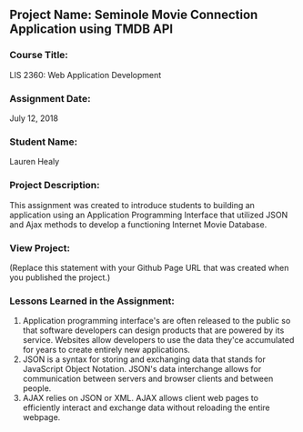 ## Project Name:  Seminole Movie Connection Application using TMDB API

### Course Title:
LIS 2360:  Web Application Development

### Assignment Date:  
July 12, 2018

### Student Name:  
Lauren Healy

### Project Description:
This assignment was created to introduce students to building an application using an Application Programming Interface that utilized JSON and Ajax methods to develop a functioning Internet Movie Database.

### View Project:
(Replace this statement with your Github Page URL that was created when you 
 published the project.)

### Lessons Learned in the Assignment:
1. Application programming interface's are often released to the public so that software developers can design products that are powered by its service. Websites allow developers to use the data they'ce accumulated for years to create entirely new applications.
2. JSON is a syntax for storing and exchanging data that stands for JavaScript Object Notation. JSON's data interchange allows for communication between servers and browser clients and between people.
3. AJAX relies on JSON or XML. AJAX allows client web pages to efficiently interact and exchange data without reloading the entire webpage. 
